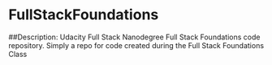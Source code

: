 # FullStackFoundations

##Description:
Udacity Full Stack Nanodegree Full Stack Foundations code repository. Simply a repo for code created during the Full Stack Foundations Class
